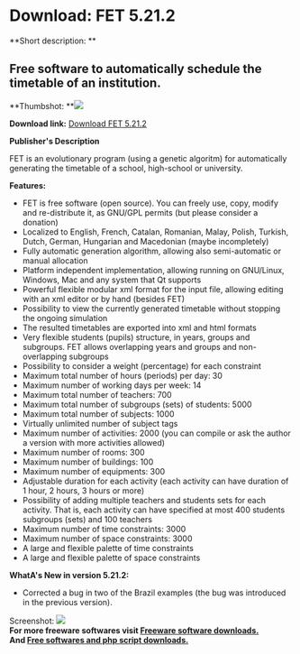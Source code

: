 # Download: FET 5.21.2

**Short description: **

## Free software to automatically schedule the timetable of an institution.

  
**Thumbshot: **![](http://www.freewarefiles.com/screenshot/fet5_md.jpg)   
  
**Download link:** [Download FET 5.21.2](http://freesoftwares.boysofts.com/FET_program_15377.html)  
  

**Publisher's Description**  
  

FET is an evolutionary program (using a genetic algoritm) for automatically
generating the timetable of a school, high-school or university.

**Features:**

  * FET is free software (open source). You can freely use, copy, modify and re-distribute it, as GNU/GPL permits (but please consider a donation) 
  * Localized to English, French, Catalan, Romanian, Malay, Polish, Turkish, Dutch, German, Hungarian and Macedonian (maybe incompletely) 
  * Fully automatic generation algorithm, allowing also semi-automatic or manual allocation 
  * Platform independent implementation, allowing running on GNU/Linux, Windows, Mac and any system that Qt supports 
  * Powerful flexible modular xml format for the input file, allowing editing with an xml editor or by hand (besides FET) 
  * Possibility to view the currently generated timetable without stopping the ongoing simulation 
  * The resulted timetables are exported into xml and html formats 
  * Very flexible students (pupils) structure, in years, groups and subgroups. FET allows overlapping years and groups and non-overlapping subgroups 
  * Possibility to consider a weight (percentage) for each constraint 
  * Maximum total number of hours (periods) per day: 30 
  * Maximum number of working days per week: 14 
  * Maximum total number of teachers: 700 
  * Maximum total number of subgroups (sets) of students: 5000 
  * Maximum total number of subjects: 1000 
  * Virtually unlimited number of subject tags 
  * Maximum number of activities: 2000 (you can compile or ask the author a version with more activities allowed) 
  * Maximum number of rooms: 300 
  * Maximum number of buildings: 100 
  * Maximum number of equipments: 300 
  * Adjustable duration for each activity (each activity can have duration of 1 hour, 2 hours, 3 hours or more) 
  * Possibility of adding multiple teachers and students sets for each activity. That is, each activity can have specified at most 400 students subgroups (sets) and 100 teachers 
  * Maximum number of time constraints: 3000 
  * Maximum number of space constraints: 3000 
  * A large and flexible palette of time constraints 
  * A large and flexible palette of space constraints 

**WhatA's New in version 5.21.2:**

  * Corrected a bug in two of the Brazil examples (the bug was introduced in the previous version). 

  
  
Screenshot: ![](http://www.freewarefiles.com/screenshot/fet5.jpg)  
**For more freeware softwares visit [Freeware software downloads.](http://freesoftwares.boysofts.com/)**   
**And [Free softwares and php script downloads.](http://www.boysofts.com/)**

